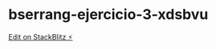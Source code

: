 # bserrang-ejercicio-3-xdsbvu

[Edit on StackBlitz ⚡️](https://stackblitz.com/edit/bserrang-ejercicio-3-xdsbvu)